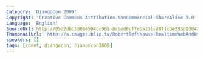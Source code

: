 ```yaml
---
Category: 'DjangoCon 2009'
Copyright: 'Creative Commons Attribution-NonCommercial-ShareAlike 3.0'
Language: 'English'
SourceUrl: http://05d2db1380b6504cc981-8cbed8cf7e3a131cd8f1c3e383d10041.r93.cf2.rackcdn.com/djangocon-2009/19_real-time-web-and-other-buzzwords.ogv
ThumbnailUrl: 'http://a.images.blip.tv/Robertlofthouse-RealtimeWebAndOtherBuzzwords380.png'
speakers: []
tags: [comet, djangocon, djangocon2009]
---
```

  

